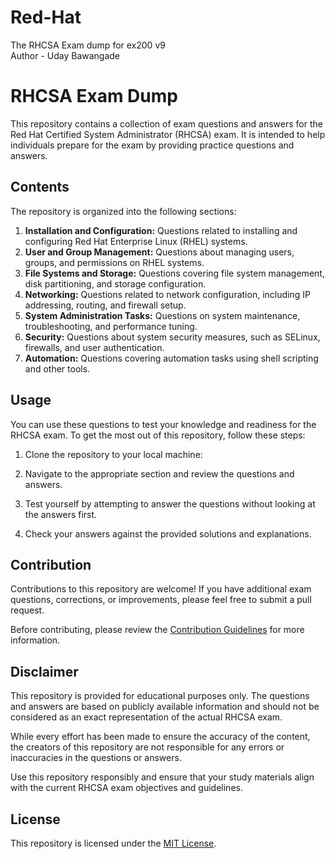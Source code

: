 # Red-Hat
The RHCSA Exam dump for ex200 v9
<br>
Author - Uday Bawangade
# RHCSA Exam Dump

This repository contains a collection of exam questions and answers for the Red Hat Certified System Administrator (RHCSA) exam. It is intended to help individuals prepare for the exam by providing practice questions and answers.

## Contents

The repository is organized into the following sections:

1. **Installation and Configuration:** Questions related to installing and configuring Red Hat Enterprise Linux (RHEL) systems.
2. **User and Group Management:** Questions about managing users, groups, and permissions on RHEL systems.
3. **File Systems and Storage:** Questions covering file system management, disk partitioning, and storage configuration.
4. **Networking:** Questions related to network configuration, including IP addressing, routing, and firewall setup.
5. **System Administration Tasks:** Questions on system maintenance, troubleshooting, and performance tuning.
6. **Security:** Questions about system security measures, such as SELinux, firewalls, and user authentication.
7. **Automation:** Questions covering automation tasks using shell scripting and other tools.

## Usage

You can use these questions to test your knowledge and readiness for the RHCSA exam. To get the most out of this repository, follow these steps:

1. Clone the repository to your local machine:

2. Navigate to the appropriate section and review the questions and answers.

3. Test yourself by attempting to answer the questions without looking at the answers first.

4. Check your answers against the provided solutions and explanations.

## Contribution

Contributions to this repository are welcome! If you have additional exam questions, corrections, or improvements, please feel free to submit a pull request.

Before contributing, please review the [Contribution Guidelines](CONTRIBUTING.md) for more information.

## Disclaimer

This repository is provided for educational purposes only. The questions and answers are based on publicly available information and should not be considered as an exact representation of the actual RHCSA exam.

While every effort has been made to ensure the accuracy of the content, the creators of this repository are not responsible for any errors or inaccuracies in the questions or answers.

Use this repository responsibly and ensure that your study materials align with the current RHCSA exam objectives and guidelines.

## License

This repository is licensed under the [MIT License](LICENSE).
